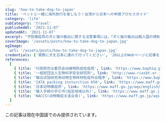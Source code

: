```yaml
---
slug: 'how-to-take-dog-to-japan'
title: 'ペットと一緒に海外旅行を楽しもう！台湾から日本への申請プロセスガイド'
category: 'life'
subCategory: 'travel'
publishedAt: '2021-11-07'
updatedAt: '2021-11-07'
excerpt: "予防検疫局の犬と猫の輸出に関する注意事項には、「犬と猫の輸出は輸入国の規制に準拠する必要がある」と明記されています。台湾は現在、狂犬病の流行国であるため、猫を連れて行きたい場合は、日本のような非レイビー流行国への犬は、より多くの準備と待機時間が必要です。この記事では、猫と犬を日本に連れて行くために必要な手順について詳しく説明します。"
coverImage: '/assets/posts/how-to-take-dog-to-japan.jpg'
ogImage:
  url: '/assets/posts/how-to-take-dog-to-japan.jpg'
credentials: ['実際に犬を日本に連れて行ってください', '20以上のWebページと記事を読む']
references:
  [
    { title: '行政院农业委员会动植物防疫检疫局', link: 'https://www.baphiq.gov.tw/en/' },
    { title: '一般财団法人生物科学安全研究所', link: 'http://www.riasbt.or.jp/examination/rabies' },
    { title: '输出试验研究用动物生物样材检疫作业程序', link: 'https://www.baphiq.gov.tw/ws.php?id=9618' },
    { title: 'IATA packing insturction 650', link: 'https://www.maff.go.jp/aqs/animal/dog/packing.html' },
    { title: '日本动物検疫所', link: 'https://www.maff.go.jp/aqs/english/' },
    { title: '输入手続の手引书(指定地域以外)', link: 'https://www.maff.go.jp/aqs/animal/dog/import-other.html' },
    { title: 'NACCS(动物検疫关连业务)', link: 'https://www.maff.go.jp/aqs/tetuzuki/system/49.html' },
  ]
---
```


この記事は現在中国語でのみ提供されています。
